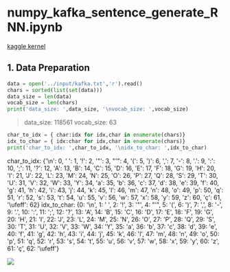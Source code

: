 
# numpy_kafka_sentence_generate_RNN.ipynb

[kaggle kernel](https://www.kaggle.com/davidkor/numpy-kafka-sentence-generate-rnn)

## 1. Data Preparation
```python
data = open('../input/kafka.txt','r').read()
chars = sorted(list(set(data)))
data_size = len(data)
vocab_size = len(chars)
print('data_size: ',data_size, '\nvocab_size: ',vocab_size)
```
> data_size:  118561 
> vocab_size:  63
```python
char_to_idx = { char:idx for idx,char in enumerate(chars)}
idx_to_char = { idx:char for idx,char in enumerate(chars)}
print('char_to_idx: ',char_to_idx, '\nidx_to_char: ',idx_to_char)
```
char_to_idx:  {'\n': 0, ' ': 1, '!': 2, '"': 3, "'": 4, '(': 5, ')': 6, ',': 7, '-': 8, '.': 9, ':': 10, ';': 11, '?': 12, 'A': 13, 'B': 14, 'C': 15, 'D': 16, 'E': 17, 'F': 18, 'G': 19, 'H': 20, 'I': 21, 'J': 22, 'L': 23, 'M': 24, 'N': 25, 'O': 26, 'P': 27, 'Q': 28, 'S': 29, 'T': 30, 'U': 31, 'V': 32, 'W': 33, 'Y': 34, 'a': 35, 'b': 36, 'c': 37, 'd': 38, 'e': 39, 'f': 40, 'g': 41, 'h': 42, 'i': 43, 'j': 44, 'k': 45, 'l': 46, 'm': 47, 'n': 48, 'o': 49, 'p': 50, 'q': 51, 'r': 52, 's': 53, 't': 54, 'u': 55, 'v': 56, 'w': 57, 'x': 58, 'y': 59, 'z': 60, 'ç': 61, '\ufeff': 62} 
idx_to_char:  {0: '\n', 1: ' ', 2: '!', 3: '"', 4: "'", 5: '(', 6: ')', 7: ',', 8: '-', 9: '.', 10: ':', 11: ';', 12: '?', 13: 'A', 14: 'B', 15: 'C', 16: 'D', 17: 'E', 18: 'F', 19: 'G', 20: 'H', 21: 'I', 22: 'J', 23: 'L', 24: 'M', 25: 'N', 26: 'O', 27: 'P', 28: 'Q', 29: 'S', 30: 'T', 31: 'U', 32: 'V', 33: 'W', 34: 'Y', 35: 'a', 36: 'b', 37: 'c', 38: 'd', 39: 'e', 40: 'f', 41: 'g', 42: 'h', 43: 'i', 44: 'j', 45: 'k', 46: 'l', 47: 'm', 48: 'n', 49: 'o', 50: 'p', 51: 'q', 52: 'r', 53: 's', 54: 't', 55: 'u', 56: 'v', 57: 'w', 58: 'x', 59: 'y', 60: 'z', 61: 'ç', 62: '\ufeff'}



![](https://github.com/davidkorea/NLP_201811/blob/master/RNN_LSTM_GRU/README/RNNBPcomputationalgraph.png)

